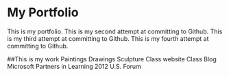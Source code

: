 # My Portfolio
This is my portfolio.
This is my second attempt at committing to Github.
This is my third attempt at committing to Github.
This is my fourth attempt at committing to Github.

##This is my work
Paintings
Drawings
Sculpture
Class website
Class Blog
Microsoft Partners in Learning 2012 U.S. Forum
